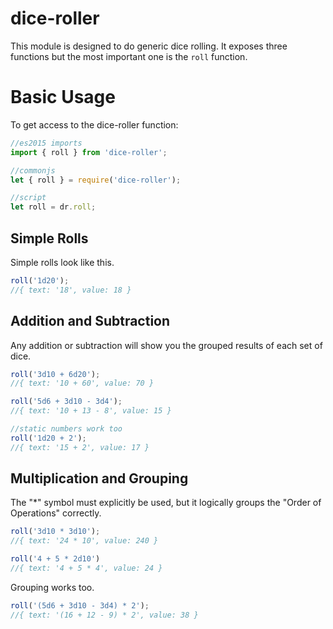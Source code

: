 # dice-roller
This module is designed to do generic dice rolling. It exposes three functions but the most important one is the `roll` function.

# Basic Usage

To get access to the dice-roller function:

```javascript
//es2015 imports
import { roll } from 'dice-roller';

//commonjs
let { roll } = require('dice-roller');

//script
let roll = dr.roll;
```

## Simple Rolls

Simple rolls look like this.

```javascript
roll('1d20');
//{ text: '18', value: 18 }

```

## Addition and Subtraction

Any addition or subtraction will show you the grouped results of each set of dice.

```javascript
roll('3d10 + 6d20');
//{ text: '10 + 60', value: 70 }

roll('5d6 + 3d10 - 3d4');
//{ text: '10 + 13 - 8', value: 15 }

//static numbers work too
roll('1d20 + 2');
//{ text: '15 + 2', value: 17 }
```

## Multiplication and Grouping

The "*" symbol must explicitly be used, but it logically groups the "Order of Operations" correctly.

```javascript
roll('3d10 * 3d10');
//{ text: '24 * 10', value: 240 }

roll('4 + 5 * 2d10')
//{ text: '4 + 5 * 4', value: 24 }
```

Grouping works too.

```javascript
roll('(5d6 + 3d10 - 3d4) * 2');
//{ text: '(16 + 12 - 9) * 2', value: 38 }
```